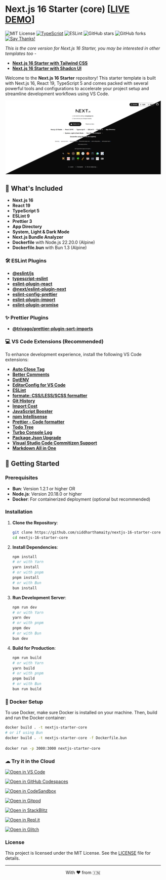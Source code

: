 # Next.js 16 Starter (core) [[LIVE DEMO](https://nextjs-16-starter-core.vercel.app/)]

 ![MIT License](https://img.shields.io/badge/license-MIT-blue) [![TypeScript](https://badgen.net/badge/icon/typescript?icon=typescript&label)](https://typescriptlang.org) ![ESLint](https://img.shields.io/badge/code%20style-eslint-brightgreen) ![GitHub stars](https://img.shields.io/github/stars/siddharthamaity/nextjs-16-starter-core?style=social) ![GitHub forks](https://img.shields.io/github/forks/siddharthamaity/nextjs-16-starter-core?style=social) [![Say Thanks!](https://img.shields.io/badge/Say%20Thanks-!-1EAEDB.svg)](https://saythanks.io/to/siddharthamaity)

*This is the core version for Next.js 16 Starter, you may be interested in other templates too -*
- [**Next.js 16 Starter with Tailwind CSS**](https://github.com/siddharthamaity/nextjs-16-starter-tailwind)
- [**Next.js 16 Starter with Shadcn UI**](https://github.com/siddharthamaity/nextjs-16-starter-shadcn)

Welcome to the **Next.js 16 Starter** repository! This starter template is built with Next.js 16, React 19, TypeScript 5 and comes packed with several powerful tools and configurations to accelerate your project setup and streamline development workflows using VS Code.

![Next.js 16 Starter](public/images/screenshot.png)

## 🚀 What's Included

- **Next.js 16**
- **React 19**
- **TypeScript 5**
- **ESLint 9**
- **Prettier 3**
- **App Directory**
- **System, Light & Dark Mode**
- **Next.js Bundle Analyzer**
- **Dockerfile** with Node.js 22.20.0 (Alpine)
- **Dockerfile.bun** with Bun 1.3 (Alpine)

### 🛠️ ESLint Plugins

- [**@eslint/js**](https://www.npmjs.com/package/@eslint/js)
- [**typescript-eslint**](https://github.com/typescript-eslint/typescript-eslint)
- [**eslint-plugin-react**](https://github.com/jsx-eslint/eslint-plugin-react)
- [**@next/eslint-plugin-next**](https://github.com/vercel/next.js)
- [**eslint-config-prettier**](eslint-config-prettier)
- [**eslint-plugin-import**](https://github.com/import-js/eslint-plugin-import)
- [**eslint-plugin-promise**](https://github.com/eslint-community/eslint-plugin-promise)

### ✨ Prettier Plugins

- [**@trivago/prettier-plugin-sort-imports**](https://github.com/trivago/prettier-plugin-sort-imports)

### 💻 VS Code Extensions (Recommended)

To enhance development experience, install the following VS Code extensions:

- [**Auto Close Tag**](https://marketplace.visualstudio.com/items?itemName=formulahendry.auto-close-tag)
- [**Better Comments**](https://marketplace.visualstudio.com/items?itemName=aaron-bond.better-comments)
- [**DotENV**](https://marketplace.visualstudio.com/items?itemName=mikestead.dotenv)
- [**EditorConfig for VS Code**](https://marketplace.visualstudio.com/items?itemName=EditorConfig.EditorConfig)
- [**ESLint**](https://marketplace.visualstudio.com/items?itemName=dbaeumer.vscode-eslint)
- [**formate: CSS/LESS/SCSS formatter**](https://marketplace.visualstudio.com/items?itemName=MikeBovenlander.formate)
- [**Git History**](https://marketplace.visualstudio.com/items?itemName=donjayamanne.githistory)
- [**Import Cost**](https://marketplace.visualstudio.com/items?itemName=wix.vscode-import-cost)
- [**JavaScript Booster**](https://marketplace.visualstudio.com/items?itemName=sburg.vscode-javascript-booster)
- [**npm Intellisense**](https://marketplace.visualstudio.com/items?itemName=christian-kohler.npm-intellisense)
- [**Prettier - Code formatter**](https://marketplace.visualstudio.com/items?itemName=esbenp)
- [**Todo Tree**](https://marketplace.visualstudio.com/items?itemName=Gruntfuggly.todo-tree)
- [**Turbo Console Log**](https://marketplace.visualstudio.com/items?itemName=ChakrounAnas.turbo-console-log)
- [**Package Json Upgrade**](https://marketplace.visualstudio.com/items?itemName=codeandstuff.package-json-upgrade)
- [**Visual Studio Code Commitizen Support**](https://marketplace.visualstudio.com/items?itemName=KnisterPeter.vscode-commitizen)
- [**Markdown All in One**](https://marketplace.visualstudio.com/items?itemName=yzhang.markdown-all-in-one)


## 🏁 Getting Started

### Prerequisites

- **Bun**: Version 1.2.1 or higher OR
- **Node.js**: Version 20.18.0 or higher
- **Docker**: For containerized deployment (optional but recommended)

### Installation

1. **Clone the Repository**:
    ```bash
    git clone https://github.com/siddharthamaity/nextjs-16-starter-core.git
    cd nextjs-16-starter-core
    ```

2. **Install Dependencies**:
    ```bash
    npm install
    # or with Yarn
    yarn install
    # or with pnpm
    pnpm install
    # or with Bun
    bun install
    ```

3. **Run Development Server**:
    ```bash
    npm run dev
    # or with Yarn
    yarn dev
    # or with pnpm
    pnpm dev
    # or with Bun
    bun dev
    ```

4. **Build for Production**:
    ```bash
    npm run build
    # or with Yarn
    yarn build
    # or with pnpm
    pnpm build
    # or with Bun
    bun run build
    ```

### 🐳 Docker Setup

To use Docker, make sure Docker is installed on your machine. Then, build and run the Docker container:

```bash
docker build . -t nextjs-starter-core
# or if using Bun
docker build . -t nextjs-starter-core -f Dockerfile.bun

docker run -p 3000:3000 nextjs-starter-core
```

### ☁ Try it in the Cloud

[![Open in VS Code](https://img.shields.io/badge/Open%20in-VS%20Code-blue?logo=visualstudiocode)](https://vscode.dev/github/siddharthamaity/nextjs-16-starter-core)

[![Open in GitHub Codespaces](https://img.shields.io/badge/Open%20in-GitHub%20Codespaces-blue?logo=github)](https://github.com/codespaces/new?hide_repo_select=true&ref=main&repo=siddharthamaity/nextjs-16-starter-core)

[![Open in CodeSandbox](https://codesandbox.io/static/img/play-codesandbox.svg)](https://codesandbox.io/s/github/siddharthamaity/nextjs-16-starter-core)

[![Open in Gitpod](https://gitpod.io/button/open-in-gitpod.svg)](https://gitpod.io/#https://github.com/siddharthamaity/nextjs-16-starter-core)

[![Open in StackBlitz](https://developer.stackblitz.com/img/open_in_stackblitz_small.svg)](https://stackblitz.com/github/siddharthamaity/nextjs-16-starter-core)

[![Open in Repl.it](https://replit.com/badge/github/siddharthamaity/nextjs-16-starter-core)](https://replit.com/github/siddharthamaity/nextjs-16-starter-core)

[![Open in Glitch](https://img.shields.io/badge/Open%20in-Glitch-blue?logo=glitch)](https://glitch.com/edit/#!/import/github/siddharthamaity/nextjs-16-starter-core)

### License

This project is licensed under the MIT License. See the [LICENSE](LICENSE) file for details.

---

<p style="text-align: center;"> With ❤️ from 🇮🇳 </p>
